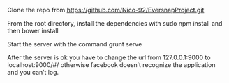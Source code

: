 Clone the repo from https://github.com/Nico-92/EversnapProject.git

From the root directory, install the dependencies with sudo npm install and then bower install

Start the server with the command grunt serve

After the server is ok you have to change the url from 127.0.0.1:9000 to localhost:9000/#/ otherwise facebook doesn’t recognize the application and you can’t log.
